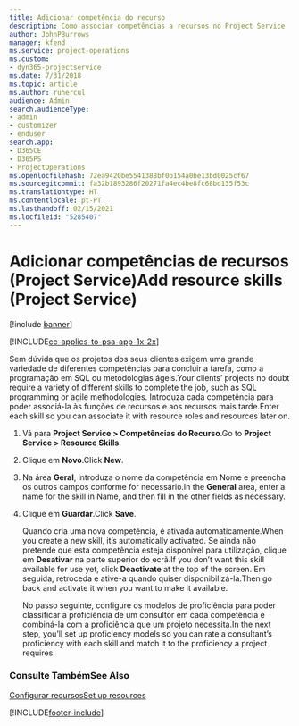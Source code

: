 ```yaml
---
title: Adicionar competência do recurso
description: Como associar competências a recursos no Project Service
author: JohnPBurrows
manager: kfend
ms.service: project-operations
ms.custom:
- dyn365-projectservice
ms.date: 7/31/2018
ms.topic: article
ms.author: ruhercul
audience: Admin
search.audienceType:
- admin
- customizer
- enduser
search.app:
- D365CE
- D365PS
- ProjectOperations
ms.openlocfilehash: 72ea9420be5541388bf0b154a0be13bd0025cf67
ms.sourcegitcommit: fa32b1893286f20271fa4ec4be8fc68bd135f53c
ms.translationtype: HT
ms.contentlocale: pt-PT
ms.lasthandoff: 02/15/2021
ms.locfileid: "5285407"
---
```

# <a name="add-resource-skills-project-service"></a><span data-ttu-id="1131d-103">Adicionar competências de recursos (Project Service)</span><span class="sxs-lookup"><span data-stu-id="1131d-103">Add resource skills (Project Service)</span></span>

[!include [banner](../includes/psa-now-project-operations.md)]

[!INCLUDE[cc-applies-to-psa-app-1x-2x](../includes/cc-applies-to-psa-app-1x-2x.md)]

<span data-ttu-id="1131d-104">Sem dúvida que os projetos dos seus clientes exigem uma grande variedade de diferentes competências para concluir a tarefa, como a programação em SQL ou metodologias ágeis.</span><span class="sxs-lookup"><span data-stu-id="1131d-104">Your clients’ projects no doubt require a variety of different skills to complete the job, such as SQL programming or agile methodologies.</span></span> <span data-ttu-id="1131d-105">Introduza cada competência para poder associá-la às funções de recursos e aos recursos mais tarde.</span><span class="sxs-lookup"><span data-stu-id="1131d-105">Enter each skill so you can associate it with resource roles and resources later on.</span></span>  
  
1. <span data-ttu-id="1131d-106">Vá para **Project Service > Competências do Recurso**.</span><span class="sxs-lookup"><span data-stu-id="1131d-106">Go to **Project Service > Resource Skills**.</span></span>  
  
2. <span data-ttu-id="1131d-107">Clique em **Novo**.</span><span class="sxs-lookup"><span data-stu-id="1131d-107">Click **New**.</span></span>  
  
3. <span data-ttu-id="1131d-108">Na área **Geral**, introduza o nome da competência em Nome e preencha os outros campos conforme for necessário.</span><span class="sxs-lookup"><span data-stu-id="1131d-108">In the **General** area, enter a name for the skill in Name, and then fill in the other fields as necessary.</span></span>  
  
4. <span data-ttu-id="1131d-109">Clique em **Guardar**.</span><span class="sxs-lookup"><span data-stu-id="1131d-109">Click **Save**.</span></span>  
  
   <span data-ttu-id="1131d-110">Quando cria uma nova competência, é ativada automaticamente.</span><span class="sxs-lookup"><span data-stu-id="1131d-110">When you create a new skill, it’s automatically activated.</span></span> <span data-ttu-id="1131d-111">Se ainda não pretende que esta competência esteja disponível para utilização, clique em **Desativar** na parte superior do ecrã.</span><span class="sxs-lookup"><span data-stu-id="1131d-111">If you don’t want this skill available for use yet, click **Deactivate** at the top of the screen.</span></span> <span data-ttu-id="1131d-112">Em seguida, retroceda e ative-a quando quiser disponibilizá-la.</span><span class="sxs-lookup"><span data-stu-id="1131d-112">Then go back and activate it when you want to make it available.</span></span>  
  
   <span data-ttu-id="1131d-113">No passo seguinte, configure os modelos de proficiência para poder classificar a proficiência de um consultor em cada competência e combiná-la com a proficiência que um projeto necessita.</span><span class="sxs-lookup"><span data-stu-id="1131d-113">In the next step, you’ll set up proficiency models so you can rate a consultant’s proficiency with each skill and match it to the proficiency a project requires.</span></span>  
  
### <a name="see-also"></a><span data-ttu-id="1131d-114">Consulte Também</span><span class="sxs-lookup"><span data-stu-id="1131d-114">See Also</span></span>  
 [<span data-ttu-id="1131d-115">Configurar recursos</span><span class="sxs-lookup"><span data-stu-id="1131d-115">Set up resources</span></span>](../psa/set-up-resources.md)


[!INCLUDE[footer-include](../includes/footer-banner.md)]